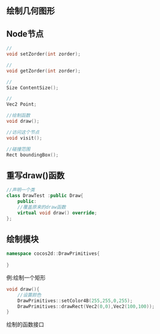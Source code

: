## 绘制几何图形

## Node节点

```cpp
//
void setZorder(int zorder);

//
void getZorder(int zorder);

//
Size ContentSize();

//
Vec2 Point;

//绘制函数
void draw();

//访问这个节点
void visit();

//碰撞范围
Rect boundingBox();
```

## 重写draw()函数

```cpp
//声明一个类
class DrawTest :public Draw{
    public:
    //覆盖原来的draw函数
    virtual void draw() override; 
};
```



## 绘制模块

```cpp
namespace cocos2d::DrawPrimitives{
    
}
```

例:绘制一个矩形

```cpp
void draw(){
    //设置颜色
    DrawPrimitives::setColor4B(255,255,0,255);
    DrawPrimitives::drawRect(Vec2(0,0),Vec2(100,100));
}
```



绘制的函数接口